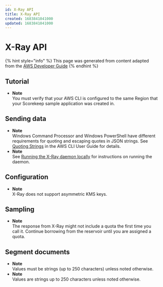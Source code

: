 ```yaml
---
id: X-Ray API
title: X-Ray API
created: 1683841041000
updated: 1683841041000
---
```

# X-Ray API

{% hint style="info" %}
This page was generated from content adapted from the [AWS Developer Guide](https://github.com/awsdocs/aws-xray-developer-guide.git)
{% endhint %}

## Tutorial

- **Note**  
You must verify that your AWS CLI is configured to the same Region that your Scorekeep sample application was created in\.


## Sending data

- **Note**  
Windows Command Processor and Windows PowerShell have different requirements for quoting and escaping quotes in JSON strings\. See [Quoting Strings](https://docs.aws.amazon.com/cli/latest/userguide/cli-using-param.html#quoting-strings) in the AWS CLI User Guide for details\.
- **Note**  
See [Running the X\-Ray daemon locally](xray-daemon-local.md) for instructions on running the daemon\.


## Configuration

- **Note**  
X\-Ray does not support asymmetric KMS keys\.


## Sampling

- **Note**  
The response from X\-Ray might not include a quota the first time you call it\. Continue borrowing from the reservoir until you are assigned a quota\.


## Segment documents

- **Note**  
Values must be strings \(up to 250 characters\) unless noted otherwise\.
- **Note**  
Values are strings up to 250 characters unless noted otherwise\.

